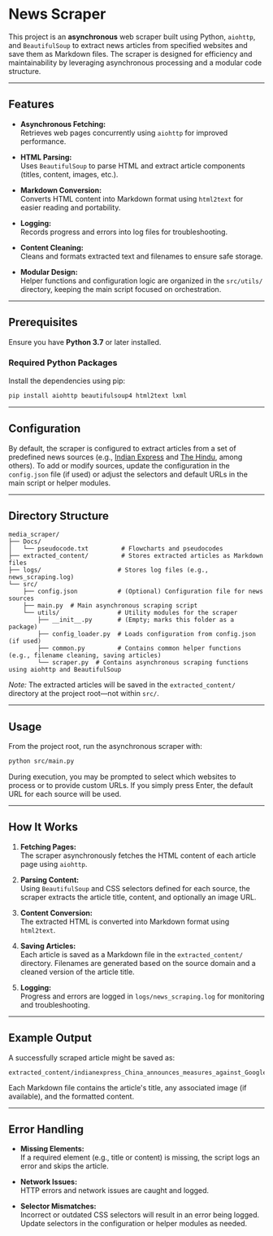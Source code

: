 # News Scraper

This project is an **asynchronous** web scraper built using Python, `aiohttp`, and `BeautifulSoup` to extract news articles from specified websites and save them as Markdown files. The scraper is designed for efficiency and maintainability by leveraging asynchronous processing and a modular code structure.

---

## Features

- **Asynchronous Fetching:**  
  Retrieves web pages concurrently using `aiohttp` for improved performance.

- **HTML Parsing:**  
  Uses `BeautifulSoup` to parse HTML and extract article components (titles, content, images, etc.).

- **Markdown Conversion:**  
  Converts HTML content into Markdown format using `html2text` for easier reading and portability.

- **Logging:**  
  Records progress and errors into log files for troubleshooting.

- **Content Cleaning:**  
  Cleans and formats extracted text and filenames to ensure safe storage.

- **Modular Design:**  
  Helper functions and configuration logic are organized in the `src/utils/` directory, keeping the main script focused on orchestration.

---

## Prerequisites

Ensure you have **Python 3.7** or later installed.

### Required Python Packages

Install the dependencies using pip:

```sh
pip install aiohttp beautifulsoup4 html2text lxml
```

---

## Configuration

By default, the scraper is configured to extract articles from a set of predefined news sources (e.g., [Indian Express](https://indianexpress.com) and [The Hindu](https://www.thehindu.com), among others). To add or modify sources, update the configuration in the `config.json` file (if used) or adjust the selectors and default URLs in the main script or helper modules.

---

## Directory Structure

```
media_scraper/
├── Docs/                     
│   └── pseudocode.txt         # Flowcharts and pseudocodes
├── extracted_content/         # Stores extracted articles as Markdown files
├── logs/                     # Stores log files (e.g., news_scraping.log)
└── src/
    ├── config.json           # (Optional) Configuration file for news sources
    ├── main.py  # Main asynchronous scraping script
    └── utils/                # Utility modules for the scraper
        ├── __init__.py       # (Empty; marks this folder as a package)
        ├── config_loader.py  # Loads configuration from config.json (if used)
        ├── common.py         # Contains common helper functions (e.g., filename cleaning, saving articles)
        └── scraper.py  # Contains asynchronous scraping functions using aiohttp and BeautifulSoup
```

*Note:* The extracted articles will be saved in the `extracted_content/` directory at the project root—not within `src/`.

---

## Usage

From the project root, run the asynchronous scraper with:

```sh
python src/main.py
```

During execution, you may be prompted to select which websites to process or to provide custom URLs. If you simply press Enter, the default URL for each source will be used.

---

## How It Works

1. **Fetching Pages:**  
   The scraper asynchronously fetches the HTML content of each article page using `aiohttp`.

2. **Parsing Content:**  
   Using `BeautifulSoup` and CSS selectors defined for each source, the scraper extracts the article title, content, and optionally an image URL.

3. **Content Conversion:**  
   The extracted HTML is converted into Markdown format using `html2text`.

4. **Saving Articles:**  
   Each article is saved as a Markdown file in the `extracted_content/` directory. Filenames are generated based on the source domain and a cleaned version of the article title.

5. **Logging:**  
   Progress and errors are logged in `logs/news_scraping.log` for monitoring and troubleshooting.

---

## Example Output

A successfully scraped article might be saved as:

```
extracted_content/indianexpress_China_announces_measures_against_Google.md
```

Each Markdown file contains the article's title, any associated image (if available), and the formatted content.

---

## Error Handling

- **Missing Elements:**  
  If a required element (e.g., title or content) is missing, the script logs an error and skips the article.

- **Network Issues:**  
  HTTP errors and network issues are caught and logged.

- **Selector Mismatches:**  
  Incorrect or outdated CSS selectors will result in an error being logged. Update selectors in the configuration or helper modules as needed.
